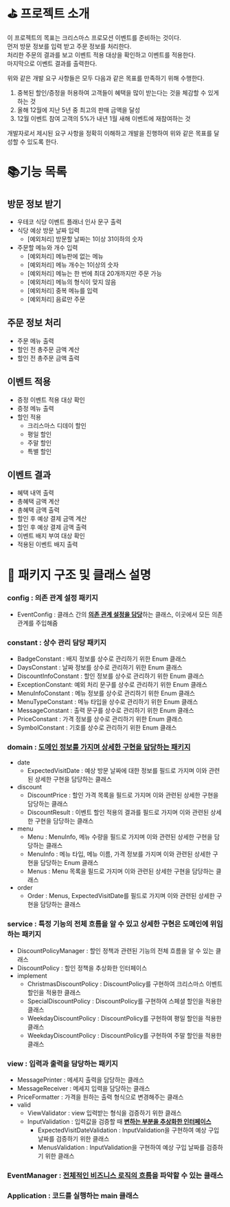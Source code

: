 # ⛳️ 프로젝트 소개

이 프로젝트의 목표는 크리스마스 프로모션 이벤트를 준비하는 것이다.     
먼저 방문 정보를 입력 받고 주문 정보를 처리한다.   
처리한 주문의 결과를 보고 이벤트 적용 대상을 확인하고 이벤트를 적용한다.    
마지막으로 이벤트 결과를 출력한다.

위와 같은 개발 요구 사항들은 모두 다음과 같은 목표를 만족하기 위해 수행한다.     
1. 중복된 할인/증정을 허용하여 고객들이 혜택을 많이 받는다는 것을 체감할 수 있게 하는 것
2. 올해 12월에 지난 5년 중 최고의 판매 금액을 달성
3. 12월 이벤트 참여 고객의 5%가 내년 1월 새해 이벤트에 재참여하는 것

개발자로서 제시된 요구 사항을 정확히 이해하고 개발을 진행하여 위와 같은 목표를 달성할 수 있도록 한다.  

# 📚기능 목록

## 방문 정보 받기

- 우테코 식당 이벤트 플래너 인사 문구 출력
- 식당 예상 방문 날짜 입력
  - [예외처리] 방문할 날짜는 1이상 31이하의 숫자
- 주문할 메뉴와 개수 입력 
  - [예외처리] 메뉴판에 없는 메뉴
  - [예외처리] 메뉴 개수는 1이상의 숫자
  - [예외처리] 메뉴는 한 번에 최대 20개까지만 주문 가능 
  - [예외처리] 메뉴의 형식이 맞지 않음
  - [예외처리] 중복 메뉴를 입력
  - [예외처리] 음료만 주문

## 주문 정보 처리

- 주문 메뉴 출력
- 할인 전 총주문 금액 계산
- 할인 전 총주문 금액 출력

## 이벤트 적용 

- 증정 이벤트 적용 대상 확인
- 증정 메뉴 출력
- 할인 적용
  - 크리스마스 디데이 할인
  - 평일 할인
  - 주말 할인
  - 특별 할인

## 이벤트 결과 

- 혜택 내역 출력
- 총혜택 금액 계산 
- 총혜택 금액 출력
- 할인 후 예상 결제 금액 계산
- 할인 후 예상 결제 금액 출력
- 이벤트 배지 부여 대상 확인 
- 적용된 이벤트 배지 출력

# 🚗 패키지 구조 및 클래스 설명

### config : 의존 관계 설정 패키지
  - EventConfig : 클래스 간의 <U>**의존 관계 설정을 담당**</U>하는 클래스, 이곳에서 모든 의존관계를 주입해줌
### constant : 상수 관리 담당 패키지
  - BadgeConstant : 배지 정보를 상수로 관리하기 위한 Enum 클래스
  - DaysConstant : 날짜 정보를 상수로 관리하기 위한 Enum 클래스
  - DiscountInfoConstant : 할인 정보를 상수로 관리하기 위한 Enum 클래스
  - ExceptionConstant: 예외 처리 문구를 상수로 관리하기 위한 Enum 클래스
  - MenuInfoConstant : 메뉴 정보를 상수로 관리하기 위한 Enum 클래스
  - MenuTypeConstant : 메뉴 타입을 상수로 관리하기 위한 Enum 클래스
  - MessageConstant : 출력 문구를 상수로 관리하기 위한 Enum 클래스
  - PriceConstant : 가격 정보를 상수로 관리하기 위한 Enum 클래스
  - SymbolConstant : 기호를 상수로 관리하기 위한 Enum 클래스
### domain : <U>**도메인 정보를 가지며 상세한 구현을 담당하는 패키지**</U>
  - date 
    - ExpectedVisitDate : 예상 방문 날짜에 대한 정보를 필드로 가지며 이와 관련된 상세한 구현을 담당하는 클래스
  - discount
    - DiscountPrice : 할인 가격 목록을 필드로 가지며 이와 관련된 상세한 구현을 담당하는 클래스
    - DiscountResult : 이벤트 할인 적용의 결과를 필드로 가지며 이와 관련된 상세한 구현을 담당하는 클래스
  - menu
    - Menu : MenuInfo, 메뉴 수량을 필드로 가지며 이와 관련된 상세한 구현을 담당하는 클래스
    - MenuInfo : 메뉴 타입, 메뉴 이름, 가격 정보를 가지며 이와 관련된 상세한 구현을 담당하는 Enum 클래스
    - Menus : Menu 목록을 필드로 가지며 이와 관련된 상세한 구현을 담당하는 클래스
  - order
    - Order : Menus, ExpectedVisitDate를 필드로 가지며 이와 관련된 상세한 구현을 담당하는 클래스
### service : 특정 기능의 전체 흐름을 알 수 있고 상세한 구현은 도메인에 위임하는 패키지
  - DiscountPolicyManager : 할인 정책과 관련된 기능의 전체 흐름을 알 수 있는 클래스
  - DiscountPolicy : 할인 정책을 추상화한 인터페이스
  - implement
    - ChristmasDiscountPolicy : DiscountPolicy를 구현하여 크리스마스 이벤트 할인을 적용한 클래스
    - SpecialDiscountPolicy : DiscountPolicy를 구현하여 스페셜 할인을 적용한 클래스
    - WeekdayDiscountPolicy : DiscountPolicy를 구현하여 평일 할인을 적용한 클래스
    - WeekdayDiscountPolicy : DiscountPolicy를 구현하여 주말 할인을 적용한 클래스
### view : 입력과 출력을 담당하는 패키지 
  - MessagePrinter : 메세지 출력을 담당하는 클래스
  - MessageReceiver : 메세지 입력을 담당하는 클래스       
  - PriceFormatter : 가격을 원하는 출력 형식으로 변경해주는 클래스
  - valid
    - ViewValidator : view 입력받는 형식을 검증하기 위한 클래스
    - InputValidation : 입력값을 검증할 때 <U>**변하는 부분을 추상화한 인터페이스**</U>
      - ExpectedVisitDateValidation : InputValidation을 구현하여 예상 구입 날짜를 검증하기 위한 클래스
      - MenusValidation : InputValidation을 구현하여 예상 구입 날짜를 검증하기 위한 클래스
### EventManager : <U>**전체적인 비즈니스 로직의 흐름**</U>을 파악할 수 있는 클래스
### Application : 코드를 실행하는 main 클래스   
